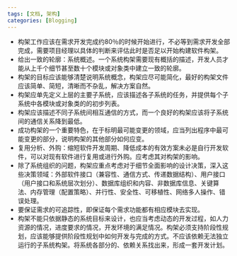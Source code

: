 ```yaml
---
tags: [文档, 架构]
categories: [Blogging]
---
```


* 构架工作应该在需求开发完成约80％的时候开始进行，不必等到需求开发全部完成，需要项目经理以具体的判断来评估此时是否足以开始构建软件构架。
* 给出一致的轮廓：系统概述。一个系统构架需要现有概括的描述，开发人员才能从上千个细节甚至数十个模块或对象类中建立一致的轮廓。
* 构架的目标应该能够清楚说明系统概念，构架应尽可能简化，最好的构架文件应该简单、简短，清晰而不杂乱，解决方案自然。
* 构架应单先定义上层的主要子系统，应该描述各子系统的任务，并提供每个子系统中各模块或对象类的的初步列表。
* 构架应该描述不同子系统间相互通信的方式，而一个良好的构架应该将子系统间的通信关系降到最低。
* 成功构架的一个重要特色，在于标明最可能变更的领域，应当列出程序中最可能变更的部分，说明构架的其他部分如何应变。
* 复用分析、外购：缩短软件开发周期、降低成本的有效方案未必是自行开发软件，可以对现有软件进行复用或进行外购。应考虑其对构架的影响。
* 除了系统组织的问题，构架应重点考虑对于细节全面影响的设计决策，深入这些决策领域：外部软件接口（兼容性、通信方式、传递数据结构）、用户接口（用户接口和系统层次划分）、数据库组织和内容、非数据库信息、关键算法、内存管理（配置策略）、并行性、安全性、可移植性、网络多人操作、错误处理。
* 要保证需求的可追踪性，即保证每个需求功能都有相应模块去实现。
* 构架不能只依据静态的系统目标来设计，也应当考虑动态的开发过程，如人力资源的情况，进度要求的情况，开发环境的满足情况。构架必须支持阶段性规划，应该能够提供阶段性规划中如何开发与完成的方式。不应该依赖无法独立运行的子系统构架。将系统各部分的、依赖关系找出来，形成一套开发计划。